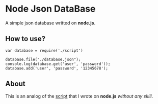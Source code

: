 # Node Json DataBase
A simple json database writted on **node.js**.
## How to use?
```
var database = require('./script')

database.file("./database.json");
console.log(database.get('user', 'password'));
database.add('user', 'password', '12345678');
```
## About
This is an analog of the [script](https://github.com/bauripalash/foobardb) that I wrote on **node.js** _without any skill_.
